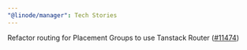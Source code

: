```yaml
---
"@linode/manager": Tech Stories
---
```


Refactor routing for Placement Groups to use Tanstack Router ([#11474](https://github.com/linode/manager/pull/11474))
